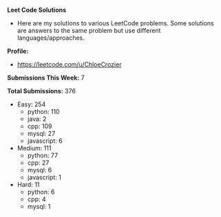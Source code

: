 **Leet Code Solutions**

- Here are my solutions to various LeetCode problems. Some solutions are answers to the same problem but use different languages/approaches.

**Profile:**

- https://leetcode.com/u/ChloeCrozier

**Submissions This Week:** 7

**Total Submissions:** 376
- Easy: 254
  - python: 110
  - java: 2
  - cpp: 109
  - mysql: 27
  - javascript: 6
- Medium: 111
  - python: 77
  - cpp: 27
  - mysql: 6
  - javascript: 1
- Hard: 11
  - python: 6
  - cpp: 4
  - mysql: 1